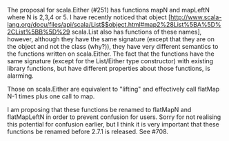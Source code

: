 The proposal for scala.Either (#251) has functions mapN and mapLeftN where N is 2,3,4 or 5. I have recently noticed that object [http://www.scala-lang.org/docu/files/api/scala/List$$object.html#map2%28List%5BA%5D%2CList%5BB%5D%29 scala.List also has functions of these names], however, although they have the same signature (except that they are on the object and not the class (why?)), they have very different semantics to the functions written on scala.Either. The fact that the functions have the same signature (except for the List/Either type constructor) with existing library functions, but have different properties about those functions, is alarming.

Those on scala.Either are equivalent to "lifting" and effectively call flatMap N-1 times plus one call to map.

I am proposing that these functions be renamed to flatMapN and flatMapLeftN in order to prevent confusion for users. Sorry for not realising this potential for confusion earlier, but I think it is very important that these functions be renamed before 2.7.1 is released.
See #708.
